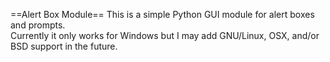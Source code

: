 ==Alert Box Module==
This is a simple Python GUI module for alert boxes and prompts.  
Currently it only works for Windows but I may add GNU/Linux, OSX, and/or BSD support in the future.